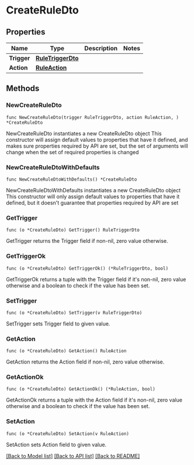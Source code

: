 # CreateRuleDto

## Properties

Name | Type | Description | Notes
------------ | ------------- | ------------- | -------------
**Trigger** | [**RuleTriggerDto**](RuleTriggerDto.md) |  | 
**Action** | [**RuleAction**](RuleAction.md) |  | 

## Methods

### NewCreateRuleDto

`func NewCreateRuleDto(trigger RuleTriggerDto, action RuleAction, ) *CreateRuleDto`

NewCreateRuleDto instantiates a new CreateRuleDto object
This constructor will assign default values to properties that have it defined,
and makes sure properties required by API are set, but the set of arguments
will change when the set of required properties is changed

### NewCreateRuleDtoWithDefaults

`func NewCreateRuleDtoWithDefaults() *CreateRuleDto`

NewCreateRuleDtoWithDefaults instantiates a new CreateRuleDto object
This constructor will only assign default values to properties that have it defined,
but it doesn't guarantee that properties required by API are set

### GetTrigger

`func (o *CreateRuleDto) GetTrigger() RuleTriggerDto`

GetTrigger returns the Trigger field if non-nil, zero value otherwise.

### GetTriggerOk

`func (o *CreateRuleDto) GetTriggerOk() (*RuleTriggerDto, bool)`

GetTriggerOk returns a tuple with the Trigger field if it's non-nil, zero value otherwise
and a boolean to check if the value has been set.

### SetTrigger

`func (o *CreateRuleDto) SetTrigger(v RuleTriggerDto)`

SetTrigger sets Trigger field to given value.


### GetAction

`func (o *CreateRuleDto) GetAction() RuleAction`

GetAction returns the Action field if non-nil, zero value otherwise.

### GetActionOk

`func (o *CreateRuleDto) GetActionOk() (*RuleAction, bool)`

GetActionOk returns a tuple with the Action field if it's non-nil, zero value otherwise
and a boolean to check if the value has been set.

### SetAction

`func (o *CreateRuleDto) SetAction(v RuleAction)`

SetAction sets Action field to given value.



[[Back to Model list]](../README.md#documentation-for-models) [[Back to API list]](../README.md#documentation-for-api-endpoints) [[Back to README]](../README.md)


